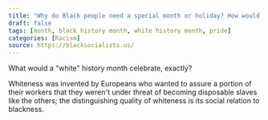 ```yaml
---
title: "Why do Black people need a special month or holiday? How would you all feel if there was a white history month, huh?"
draft: false
tags: [month, black history month, white history month, pride]
categories: [Racism]
source: https://blacksocialists.us/
---
```


What would a "white" history month celebrate, exactly?  
  
Whiteness was invented by Europeans who wanted to assure a portion of their workers that they weren't under threat of becoming disposable slaves like the others; the distinguishing quality of whiteness is its social relation to blackness.

